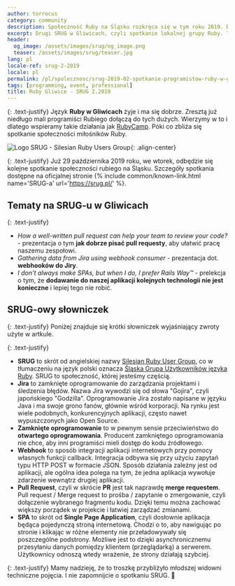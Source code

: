 ```yaml
---
author: torrocus
category: community
description: Społeczność Ruby na Śląsku rozkręca się w tym roku 2019. Drugie już spotkanie w Gliwicach tym razem z różnorodnych tematów około rubiowych.
excerpt: Drugi SRUG w Gliwicach, czyli spotkanie lokalnej grupy Ruby. Tym razem będą tematy nie tylko z języka Ruby.
header:
  og_image: /assets/images/srug/og_image.png
  teaser: /assets/images/srug/teaser.jpg
lang: pl
locale-ref: srug-2-2019
locale: pl
permalink: /pl/spolecznosc/srug-2019-02-spotkanie-programistow-ruby-w-gliwicach/
tags: [programming, event, professional]
title: Ruby Gliwice - SRUG 2.2019
---
```


{: .text-justify}
Język **Ruby w Gliwicach** żyje i ma się dobrze.
Zresztą już niedługo mali programiści Rubiego dołączą do tych dużych.
Wierzymy w to i dlatego wspieramy takie działania jak [RubyCamp](/pl/szkolenia/rubycamp/).
Póki co zbliża się spotkanie społeczności miłośników Ruby.

![Logo SRUG - Silesian Ruby Users Group]({{site.url}}/assets/images/srug/srug-logo.png){: .align-center}


{: .text-justify}
Już 29 października 2019 roku, we wtorek, odbędzie się kolejne spotkanie społeczności rubiego na Śląsku.
Szczegóły spotkania dostępne na oficjalnej stronie
{% include common/known-link.html name='SRUG-a' url='https://srug.pl/' %}.


## Tematy na SRUG-u w Gliwicach

{: .text-justify}
+ _How a well-written pull request can help your team to review your code?_ - prezentacja o tym **jak dobrze pisać pull requesty**, aby ułatwić pracę naszemu zespołowi.
+ _Gathering data from Jira using webhook consumer_ - prezentacja dot. **webhooków do Jiry**.
+ _I don't always make SPAs, but when I do, I prefer Rails Way™_ - prelekcja o tym, że **dodawanie do naszej aplikacji kolejnych technologii nie jest konieczne** i lepiej tego nie robić.


## SRUG-owy słowniczek

{: .text-justify}
Poniżej znajduje się krótki słowniczek wyjaśniający zwroty użyte w artkule.

{: .text-justify}
+ **SRUG** to skrót od angielskiej nazwy [Silesian Ruby User Group](https://fractalsoft.org/community/srug), co w tłumaczeniu na język polski oznacza [Śląska Grupa Użytkowników języka Ruby](https://fractalsoft.org/pl/spolecznosc/srug).
  SRUG to społeczność, której jesteśmy częścią.
+ **Jira** to zamknięte oprogramowanie do zarządzania projektami i śledzenia błędów.
  Nazwa Jira wywodzi się od słowa "Gojira", czyli japońskiego "Godzilla".
  Oprogramowanie Jira zostało napisane w języku Java i ma swoje grono fanów, głównie wśród korporacji.
  Na rynku jest wiele podobnych, konkurencyjnych aplikacji, często nawet wypuszczonych jako Open Source.
+ **Zamknięte oprogramowanie** to w pewnym sensie przeciwieństwo do **otwartego oprogramowania**.
  Producent zamkniętego oprogramowania nie chce, aby inni programiści mieli dostęp do kodu źródłowego.
+ **Webhook** to sposób integracji aplikacji internetowych przy pomocy własnych funkcji callback.
  Integracja odbywa się przy użyciu zapytań typu HTTP POST w formacie JSON.
  Sposób działania zależny jest od aplikacji, ale ogólna idea polega na tym, że jedna aplikacja wywołuje zdarzenie wewnątrz drugiej aplikacji.
+ **Pull Request**, czyli w skrócie **PR** jest tak naprawdę **merge requestem**.
  Pull request / Merge request to prośba / zapytanie o zmergowanie, czyli dołączenie wybranego fragmentu kodu.
  Dzięki temu można zachować większy porządek w projekcie i łatwiej zarządzać zmianami.
+ **SPA** to skrót od **Single Page Application**, czyli dosłownie aplikacja będąca pojedynczą stroną internetową.
  Chodzi o to, aby nawigując po stronie i klikając w różne elementy nie przeładowywały się poszczególne podstrony.
  Możliwe jest to dzięki asynchronicznemu przesyłaniu danych pomiędzy klientem (przeglądarką) a serwerem.
  Użytkownicy odnoszą wtedy wrażenie, że strony działają szybciej.


{: .text-justify}
Mamy nadzieję, że to troszkę przybliżyło młodszej widowni techniczne pojęcia.
I nie zapomnijcie o spotkaniu SRUG.
🎤
